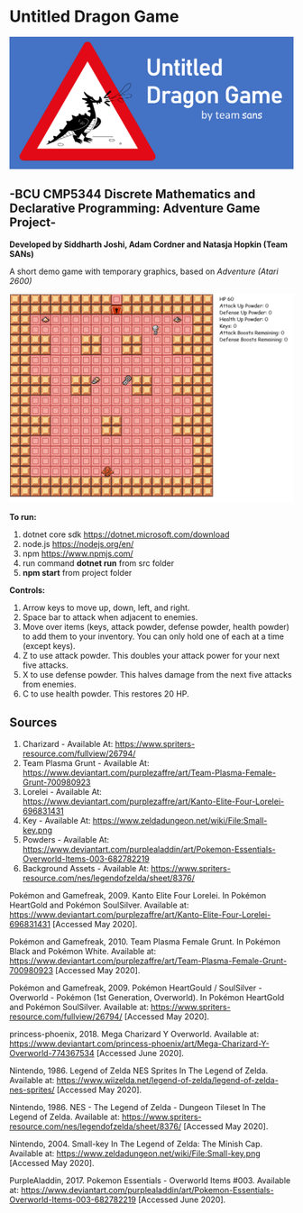 # Untitled Dragon Game
<p align="center">
    <img alt="untitled dragon game by team sans (with logo)" src="adventureGameV2\AdventureGame\untitled dragon game.png">
</p>

## -BCU CMP5344 Discrete Mathematics and Declarative Programming: Adventure Game Project-

__Developed by Siddharth Joshi, Adam Cordner and Natasja Hopkin (Team SANs)__

A short demo game with temporary graphics, based on _Adventure (Atari 2600)_

<p align="center">
    <img alt="demo capture gif" src="adventureGameV2\AdventureGame\example.gif">
</p>

__To run:__
1. dotnet core sdk https://dotnet.microsoft.com/download
1. node.js https://nodejs.org/en/
1. npm https://www.npmjs.com/
1. run command __dotnet run__ from src folder
1. __npm start__ from project folder    

__Controls:__
1. Arrow keys to move up, down, left, and right.
1. Space bar to attack when adjacent to enemies.
1. Move over items (keys, attack powder, defense powder, health powder) to add them to your inventory. You can only hold one of each at a time (except keys).
1. Z to use attack powder. This doubles your attack power for your next five attacks.
1. X to use defense powder. This halves damage from the next five attacks from enemies.
1. C to use health powder. This restores 20 HP.

## Sources
1. Charizard - Available At: https://www.spriters-resource.com/fullview/26794/ 
1. Team Plasma Grunt - Available At: https://www.deviantart.com/purplezaffre/art/Team-Plasma-Female-Grunt-700980923
1. Lorelei - Available At: https://www.deviantart.com/purplezaffre/art/Kanto-Elite-Four-Lorelei-696831431
1. Key - Available At: https://www.zeldadungeon.net/wiki/File:Small-key.png
1. Powders - Available At: https://www.deviantart.com/purplealaddin/art/Pokemon-Essentials-Overworld-Items-003-682782219
1. Background Assets - Available At: https://www.spriters-resource.com/nes/legendofzelda/sheet/8376/

Pokémon and Gamefreak, 2009. Kanto Elite Four Lorelei. In Pokémon HeartGold and Pokémon SoulSilver.
Available at: https://www.deviantart.com/purplezaffre/art/Kanto-Elite-Four-Lorelei-696831431
[Accessed May 2020].

Pokémon and Gamefreak, 2010. Team Plasma Female Grunt. In Pokémon Black and Pokémon White.
Available at: https://www.deviantart.com/purplezaffre/art/Team-Plasma-Female-Grunt-700980923
[Accessed May 2020].

Pokémon and Gamefreak, 2009. Pokémon HeartGould / SoulSilver - Overworld - Pokémon (1st Generation, Overworld). In Pokémon HeartGold and Pokémon SoulSilver.
Available at: https://www.spriters-resource.com/fullview/26794/
[Accessed May 2020].

princess-phoenix, 2018. Mega Charizard Y Overworld. 
Available at: https://www.deviantart.com/princess-phoenix/art/Mega-Charizard-Y-Overworld-774367534
[Accessed June 2020].

Nintendo, 1986. Legend of Zelda NES Sprites In The Legend of Zelda. 
Available at: https://www.wiizelda.net/legend-of-zelda/legend-of-zelda-nes-sprites/
[Accessed May 2020].

Nintendo, 1986. NES - The Legend of Zelda - Dungeon Tileset In The Legend of Zelda. 
Available at: https://www.spriters-resource.com/nes/legendofzelda/sheet/8376/
[Accessed May 2020].

Nintendo, 2004. Small-key In The Legend of Zelda: The Minish Cap.
Available at: https://www.zeldadungeon.net/wiki/File:Small-key.png
[Accessed May 2020].

PurpleAladdin, 2017. Pokemon Essentials - Overworld Items #003.
Available at: https://www.deviantart.com/purplealaddin/art/Pokemon-Essentials-Overworld-Items-003-682782219
[Accessed June 2020].
